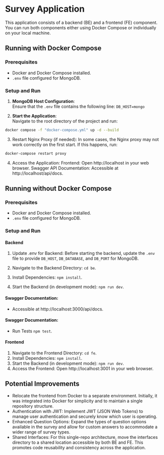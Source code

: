 # Survey Application

This application consists of a backend (BE) and a frontend (FE) component. You can run both components either using Docker Compose or individually on your local machine.

## Running with Docker Compose

### Prerequisites

- Docker and Docker Compose installed.
- `.env` file configured for MongoDB.

### Setup and Run

1. **MongoDB Host Configuration**:  
   Ensure that the `.env` file contains the following line: `DB_HOST=mongo`

2. **Start the Application**:  
Navigate to the root directory of the project and run:
```bash
docker compose -f "docker-compose.yml" up -d --build
```
3. Restart Nginx Proxy (if needed):
In some cases, the Nginx proxy may not work correctly on the first start. If this happens, run:
```bash
docker-compose restart proxy
```

4. Access the Application:
Frontend: Open http://localhost in your web browser.
Swagger API Documentation: Accessible at http://localhost/api/docs.

## Running without Docker Compose

### Prerequisites

- Docker and Docker Compose installed.
- `.env` file configured for MongoDB.

### Setup and Run
#### Backend

1. Update .env for Backend: Before starting the backend, update the `.env` file to provide `DB_HOST`, `DB_DATABASE`, and `DB_PORT` for MongoDB.

2. Navigate to the Backend Directory: `cd be`.
3. Install Dependencies: `npm install`.  
4. Start the Backend (in development mode): `npm run dev`.

#### Swagger Documentation:
- Accessible at http://localhost:3000/api/docs.

#### Swagger Documentation:
- Run Tests `npm test`.

#### Frontend
1. Navigate to the Frontend Directory: `cd fe`.
2. Install Dependencies: `npm install`.  
3. Start the Backend (in development mode): `npm run dev`.
4. Access the Frontend: Open http://localhost:3001 in your web browser.

## Potential Improvements
- Relocate the frontend from Docker to a separate environment. Initially, it was integrated into Docker for simplicity and to maintain a single repository structure.
- Authentication with JWT: Implement JWT (JSON Web Tokens) to manage user authentication and securely know which user is operating.
- Enhanced Question Options: Expand the types of question options available in the survey and allow for custom answers to accommodate a wider range of survey types.
- Shared Interfaces: For this single-repo architecture, move the interfaces directory to a shared location accessible by both BE and FE. This promotes code reusability and consistency across the application.